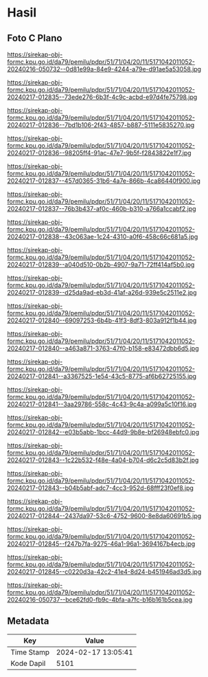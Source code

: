 # Hasil

## Foto C Plano

https://sirekap-obj-formc.kpu.go.id/da79/pemilu/pdpr/51/71/04/20/11/5171042011052-20240216-050732--0d81e99a-84e9-4244-a79e-d91ae5a53058.jpg

https://sirekap-obj-formc.kpu.go.id/da79/pemilu/pdpr/51/71/04/20/11/5171042011052-20240217-012835--73ede276-6b3f-4c9c-acbd-e97d4fe75798.jpg

https://sirekap-obj-formc.kpu.go.id/da79/pemilu/pdpr/51/71/04/20/11/5171042011052-20240217-012836--7bd1b106-2f43-4857-b887-5111e5835270.jpg

https://sirekap-obj-formc.kpu.go.id/da79/pemilu/pdpr/51/71/04/20/11/5171042011052-20240217-012836--98205ff4-91ac-47e7-9b5f-f2843822e1f7.jpg

https://sirekap-obj-formc.kpu.go.id/da79/pemilu/pdpr/51/71/04/20/11/5171042011052-20240217-012837--457d0365-31b6-4a7e-866b-4ca86440f900.jpg

https://sirekap-obj-formc.kpu.go.id/da79/pemilu/pdpr/51/71/04/20/11/5171042011052-20240217-012837--76b3b437-af0c-460b-b310-a766a1ccabf2.jpg

https://sirekap-obj-formc.kpu.go.id/da79/pemilu/pdpr/51/71/04/20/11/5171042011052-20240217-012838--43c063ae-1c24-4310-a0f6-458c66c681a5.jpg

https://sirekap-obj-formc.kpu.go.id/da79/pemilu/pdpr/51/71/04/20/11/5171042011052-20240217-012839--a040d510-0b2b-4907-9a71-72ff414af5b0.jpg

https://sirekap-obj-formc.kpu.go.id/da79/pemilu/pdpr/51/71/04/20/11/5171042011052-20240217-012839--d25da9ad-eb3d-41af-a26d-939e5c2511e2.jpg

https://sirekap-obj-formc.kpu.go.id/da79/pemilu/pdpr/51/71/04/20/11/5171042011052-20240217-012840--69097253-6b4b-41f3-8df3-803a912f1b44.jpg

https://sirekap-obj-formc.kpu.go.id/da79/pemilu/pdpr/51/71/04/20/11/5171042011052-20240217-012840--a463a871-3763-47f0-b158-e83472dbb6d5.jpg

https://sirekap-obj-formc.kpu.go.id/da79/pemilu/pdpr/51/71/04/20/11/5171042011052-20240217-012841--a3367525-1e54-43c5-8775-af6b62725155.jpg

https://sirekap-obj-formc.kpu.go.id/da79/pemilu/pdpr/51/71/04/20/11/5171042011052-20240217-012841--3aa29786-558c-4c43-9c4a-a099a5c10f16.jpg

https://sirekap-obj-formc.kpu.go.id/da79/pemilu/pdpr/51/71/04/20/11/5171042011052-20240217-012842--e03b5abb-1bcc-44d9-9b8e-bf26948ebfc0.jpg

https://sirekap-obj-formc.kpu.go.id/da79/pemilu/pdpr/51/71/04/20/11/5171042011052-20240217-012843--1c22b532-f48e-4a04-b704-d6c2c5d83b2f.jpg

https://sirekap-obj-formc.kpu.go.id/da79/pemilu/pdpr/51/71/04/20/11/5171042011052-20240217-012843--b04b5abf-adc7-4cc3-952d-68fff23f0ef8.jpg

https://sirekap-obj-formc.kpu.go.id/da79/pemilu/pdpr/51/71/04/20/11/5171042011052-20240217-012844--2437da97-53c6-4752-9600-8e8da60691b5.jpg

https://sirekap-obj-formc.kpu.go.id/da79/pemilu/pdpr/51/71/04/20/11/5171042011052-20240217-012845--f247b7fa-9275-46a1-96a1-3694167b4ecb.jpg

https://sirekap-obj-formc.kpu.go.id/da79/pemilu/pdpr/51/71/04/20/11/5171042011052-20240217-012845--c0220d3a-42c2-41e4-8d24-b451946ad3d5.jpg

https://sirekap-obj-formc.kpu.go.id/da79/pemilu/pdpr/51/71/04/20/11/5171042011052-20240216-050737--bce62fd0-fb9c-4bfa-a7fc-b16b161b5cea.jpg


## Metadata

| Key        | Value               |
| ---------- | ------------------- |
| Time Stamp | 2024-02-17 13:05:41 |
| Kode Dapil | 5101                |



